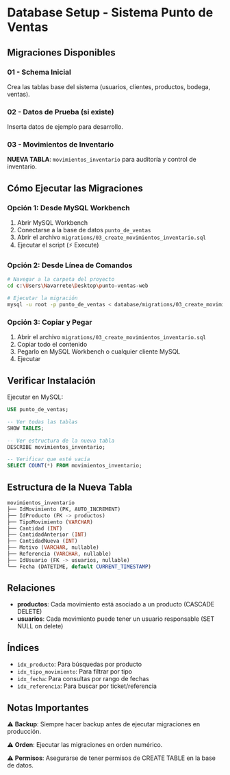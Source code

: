 # Database Setup - Sistema Punto de Ventas

## Migraciones Disponibles

### 01 - Schema Inicial
Crea las tablas base del sistema (usuarios, clientes, productos, bodega, ventas).

### 02 - Datos de Prueba (si existe)
Inserta datos de ejemplo para desarrollo.

### 03 - Movimientos de Inventario
**NUEVA TABLA**: `movimientos_inventario` para auditoría y control de inventario.

## Cómo Ejecutar las Migraciones

### Opción 1: Desde MySQL Workbench
1. Abrir MySQL Workbench
2. Conectarse a la base de datos `punto_de_ventas`
3. Abrir el archivo `migrations/03_create_movimientos_inventario.sql`
4. Ejecutar el script (⚡ Execute)

### Opción 2: Desde Línea de Comandos
```bash
# Navegar a la carpeta del proyecto
cd c:\Users\Navarrete\Desktop\punto-ventas-web

# Ejecutar la migración
mysql -u root -p punto_de_ventas < database/migrations/03_create_movimientos_inventario.sql
```

### Opción 3: Copiar y Pegar
1. Abrir el archivo `migrations/03_create_movimientos_inventario.sql`
2. Copiar todo el contenido
3. Pegarlo en MySQL Workbench o cualquier cliente MySQL
4. Ejecutar

## Verificar Instalación

Ejecutar en MySQL:
```sql
USE punto_de_ventas;

-- Ver todas las tablas
SHOW TABLES;

-- Ver estructura de la nueva tabla
DESCRIBE movimientos_inventario;

-- Verificar que esté vacía
SELECT COUNT(*) FROM movimientos_inventario;
```

## Estructura de la Nueva Tabla

```sql
movimientos_inventario
├── IdMovimiento (PK, AUTO_INCREMENT)
├── IdProducto (FK -> productos)
├── TipoMovimiento (VARCHAR)
├── Cantidad (INT)
├── CantidadAnterior (INT)
├── CantidadNueva (INT)
├── Motivo (VARCHAR, nullable)
├── Referencia (VARCHAR, nullable)
├── IdUsuario (FK -> usuarios, nullable)
└── Fecha (DATETIME, default CURRENT_TIMESTAMP)
```

## Relaciones
- **productos**: Cada movimiento está asociado a un producto (CASCADE DELETE)
- **usuarios**: Cada movimiento puede tener un usuario responsable (SET NULL on delete)

## Índices
- `idx_producto`: Para búsquedas por producto
- `idx_tipo_movimiento`: Para filtrar por tipo
- `idx_fecha`: Para consultas por rango de fechas
- `idx_referencia`: Para buscar por ticket/referencia

## Notas Importantes

⚠️ **Backup**: Siempre hacer backup antes de ejecutar migraciones en producción.

⚠️ **Orden**: Ejecutar las migraciones en orden numérico.

⚠️ **Permisos**: Asegurarse de tener permisos de CREATE TABLE en la base de datos.
